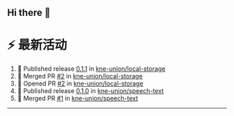 ## Hi there 👋

<!--

**Here are some ideas to get you started:**

🙋‍♀️ A short introduction - what is your organization all about?
🌈 Contribution guidelines - how can the community get involved?
👩‍💻 Useful resources - where can the community find your docs? Is there anything else the community should know?
🍿 Fun facts - what does your team eat for breakfast?
🧙 Remember, you can do mighty things with the power of [Markdown](https://docs.github.com/github/writing-on-github/getting-started-with-writing-and-formatting-on-github/basic-writing-and-formatting-syntax)
-->


# ⚡ 最新活动

<!--START_SECTION:activity-->
1. 🚀 Published release [0.1.1](https://github.com/kne-union/local-storage/releases/tag/0.1.1) in [kne-union/local-storage](https://github.com/kne-union/local-storage)
2. 🎉 Merged PR [#2](https://github.com/kne-union/local-storage/pull/2) in [kne-union/local-storage](https://github.com/kne-union/local-storage)
3. 💪 Opened PR [#2](https://github.com/kne-union/local-storage/pull/2) in [kne-union/local-storage](https://github.com/kne-union/local-storage)
4. 🚀 Published release [0.1.0](https://github.com/kne-union/speech-text/releases/tag/0.1.0) in [kne-union/speech-text](https://github.com/kne-union/speech-text)
5. 🎉 Merged PR [#1](https://github.com/kne-union/speech-text/pull/1) in [kne-union/speech-text](https://github.com/kne-union/speech-text)
<!--END_SECTION:activity-->

---
